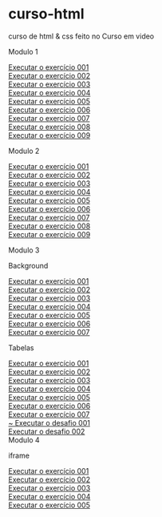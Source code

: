 # curso-html
 curso de html & css feito no Curso em video

Modulo 1

<a href="https://andreoliveira509.github.io/curso-html/modulo1/ex001/index.html">
        Executar o exercício 001
</a>
<br>
<a href="https://andreoliveira509.github.io/curso-html/modulo1/ex002/index.html">
    Executar o exercício 002
</a>
<br>
<a href="https://andreoliveira509.github.io/curso-html/modulo1/ex003/index.html">
    Executar o exercício 003
</a>
<br>
<a href="https://andreoliveira509.github.io/curso-html/modulo1/ex004/index.html">
    Executar o exercício 004
</a>
<br>
<a href="https://andreoliveira509.github.io/curso-html/modulo1/ex005/index.html">
    Executar o exercício 005
</a>
<br>
<a href="https://andreoliveira509.github.io/curso-html/modulo1/ex006/index.html">
    Executar o exercício 006
</a>
<br>
<a href="https://andreoliveira509.github.io/curso-html/modulo1/ex007/index.html">
    Executar o exercício 007
</a>
<br>
<a href="https://andreoliveira509.github.io/curso-html/modulo1/ex008/index.html">
Executar o exercício 008
</a>
<br>
<a href="https://andreoliveira509.github.io/curso-html/modulo1/ex009/index.html">
Executar o exercício 009
</a>
<br>

Modulo 2

<a href="https://andreoliveira509.github.io/curso-html/modulo2/ex001/degrade.html">
    Executar o exercício 001
</a>
<br>
<a href="https://andreoliveira509.github.io/curso-html/modulo2/ex002/index.html">
    Executar o exercício 002
</a>
<br>
<a href="https://andreoliveira509.github.io/curso-html/modulo2/ex002/ex003.html">
    Executar o exercício 003
</a>
<br>
<a href="https://andreoliveira509.github.io/curso-html/modulo2/ex002/ex004.html">
Executar o exercício 004
</a>
<br>
<a href="https://andreoliveira509.github.io/curso-html/modulo2/ex002/ex005.html">
    Executar o exercício 005
</a>
<br>
<a href="https://andreoliveira509.github.io/curso-html/modulo2/ex002/ex006.html">
    Executar o exercício 006
</a>
<br>
<a href="https://andreoliveira509.github.io/curso-html/modulo2/ex002/ex007.html">
    Executar o exercício 007
</a>
<br>
<a href="https://andreoliveira509.github.io/curso-html/modulo2/ex002/ex008.html">
    Executar o exercício 008
</a>
<br>
<a href="https://andreoliveira509.github.io/curso-html/modulo2/ex009/index.html">
    Executar o exercício 009
</a>
<br>

Modulo 3
<p>Background</p>    
<a href="https://andreoliveira509.github.io/curso-html/modulo3/background/fundo001.html">
    Executar o exercício 001
</a>
<br>
<a href="https://andreoliveira509.github.io/curso-html/modulo3/background/fundo002.html">
    Executar o exercício 002
</a>
<br>
<a href="https://andreoliveira509.github.io/curso-html/modulo3/background/fundo003.html">
    Executar o exercício 003
</a>
<br>
<a href="https://andreoliveira509.github.io/curso-html/modulo3/background/fundo004.html">
    Executar o exercício 004
</a>
<br>
<a href="https://andreoliveira509.github.io/curso-html/modulo3/background/fundo005.html">
    Executar o exercício 005
</a>
<br>
<a href="https://andreoliveira509.github.io/curso-html/modulo3/background/fundo006.html">
    Executar o exercício 006
</a>
<br>
<a href="https://andreoliveira509.github.io/curso-html/modulo3/background/fundo007.html">
    Executar o exercício 007
</a>
<br>

<p>Tabelas</p> 

<a href="https://andreoliveira509.github.io/curso-html/modulo3/listas/tabela001.html">
    Executar o exercício 001
</a>
<br>  
<a href="https://andreoliveira509.github.io/curso-html/modulo3/listas/tabela002.html">
    Executar o exercício 002
</a>
<br>  
<a href="https://andreoliveira509.github.io/curso-html/modulo3/listas/tabela003.html">
Executar o exercício 003
</a>
<br>  
<a href="https://andreoliveira509.github.io/curso-html/modulo3/listas/tabela004.html">
Executar o exercício 004
</a>
<br>  
<a href="https://andreoliveira509.github.io/curso-html/modulo3/listas/tabela005.html">
Executar o exercício 005
</a>
<br>  
<a href="https://andreoliveira509.github.io/curso-html/modulo3/listas/tabela006.html">
    Executar o exercício 006
</a>
<br>  
<a href="https://andreoliveira509.github.io/curso-html/modulo3/listas/tabela007.html">
Executar o exercício 007
</a>
<br>
<a href="https://andreoliveira509.github.io/curso-html/modulo3/listas/desafio001.html">~
    Executar o desafio 001
</a>
<br>  
<a href="https://andreoliveira509.github.io/curso-html/modulo3/listas/desafio002.html">
    Executar o desafio 002
</a>
<br>
Modulo 4
<p>iframe</p>    
<a href="https://andreoliveira509.github.io/curso-html/modulo4/iframe001.html">
    Executar o exercício 001
</a>
<br>
<a href="https://andreoliveira509.github.io/curso-html/modulo4/iframe002.html">
    Executar o exercício 002
</a>
<br>
<a href="https://andreoliveira509.github.io/curso-html/modulo4/iframe003.html">
    Executar o exercício 003
</a>
<br>
<a href="https://andreoliveira509.github.io/curso-html/modulo4/iframe004.html">
    Executar o exercício 004
</a>
<br>
<a href="https://andreoliveira509.github.io/curso-html/modulo4/iframe005.html">
    Executar o exercício 005
</a>
<br>

